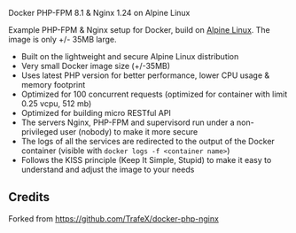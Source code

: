 Docker PHP-FPM 8.1 & Nginx 1.24 on Alpine Linux

Example PHP-FPM & Nginx setup for Docker, build on [Alpine Linux](http://www.alpinelinux.org/). The image is only +/-
35MB large.

* Built on the lightweight and secure Alpine Linux distribution
* Very small Docker image size (+/-35MB)
* Uses latest PHP version for better performance, lower CPU usage & memory footprint
* Optimized for 100 concurrent requests (optimized for container with limit 0.25 vcpu, 512 mb)
* Optimized for building micro RESTful API
* The servers Nginx, PHP-FPM and supervisord run under a non-privileged user (nobody) to make it more secure
* The logs of all the services are redirected to the output of the Docker container (visible
  with `docker logs -f <container name>`)
* Follows the KISS principle (Keep It Simple, Stupid) to make it easy to understand and adjust the image to your needs

## Credits

Forked from https://github.com/TrafeX/docker-php-nginx